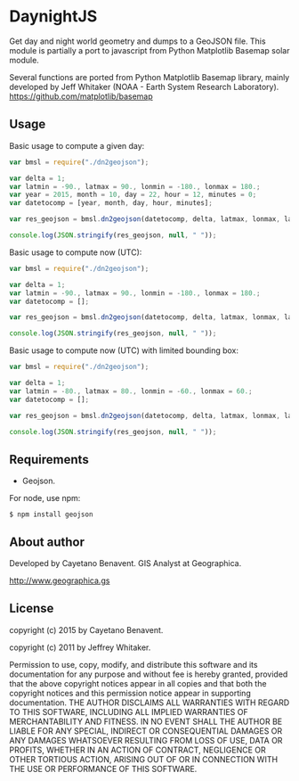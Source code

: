 # DaynightJS
Get day and night world geometry and dumps to a GeoJSON file. This module is
partially a port to javascript from Python Matplotlib Basemap solar module.

Several functions are ported from Python Matplotlib Basemap library, mainly
developed by Jeff Whitaker (NOAA - Earth System Research Laboratory).
https://github.com/matplotlib/basemap

## Usage
Basic usage to compute a given day:
```javascript
var bmsl = require("./dn2geojson");

var delta = 1;
var latmin = -90., latmax = 90., lonmin = -180., lonmax = 180.;
var year = 2015, month = 10, day = 22, hour = 12, minutes = 0;
var datetocomp = [year, month, day, hour, minutes];

var res_geojson = bmsl.dn2geojson(datetocomp, delta, latmax, lonmax, latmin, lonmin);

console.log(JSON.stringify(res_geojson, null, " "));
```
Basic usage to compute now (UTC):
```javascript
var bmsl = require("./dn2geojson");

var delta = 1;
var latmin = -90., latmax = 90., lonmin = -180., lonmax = 180.;
var datetocomp = [];

var res_geojson = bmsl.dn2geojson(datetocomp, delta, latmax, lonmax, latmin, lonmin);

console.log(JSON.stringify(res_geojson, null, " "));
```
Basic usage to compute now (UTC) with limited bounding box:
```javascript
var bmsl = require("./dn2geojson");

var delta = 1;
var latmin = -80., latmax = 80., lonmin = -60., lonmax = 60.;
var datetocomp = [];

var res_geojson = bmsl.dn2geojson(datetocomp, delta, latmax, lonmax, latmin, lonmin);

console.log(JSON.stringify(res_geojson, null, " "));
```

## Requirements
- Geojson.

For node, use npm:
```
$ npm install geojson
```

## About author
Developed by Cayetano Benavent.
GIS Analyst at Geographica.

http://www.geographica.gs


## License
copyright (c) 2015 by Cayetano Benavent.

copyright (c) 2011 by Jeffrey Whitaker.

Permission to use, copy, modify, and distribute this software and its documentation
for any purpose and without fee is hereby granted, provided that the above copyright
notices appear in all copies and that both the copyright notices and this permission
notice appear in supporting documentation. THE AUTHOR DISCLAIMS ALL WARRANTIES WITH
REGARD TO THIS SOFTWARE, INCLUDING ALL IMPLIED WARRANTIES OF MERCHANTABILITY AND FITNESS.
IN NO EVENT SHALL THE AUTHOR BE LIABLE FOR ANY SPECIAL, INDIRECT OR CONSEQUENTIAL DAMAGES
OR ANY DAMAGES WHATSOEVER RESULTING FROM LOSS OF USE, DATA OR PROFITS, WHETHER IN AN
ACTION OF CONTRACT, NEGLIGENCE OR OTHER TORTIOUS ACTION, ARISING OUT OF OR IN CONNECTION
WITH THE USE OR PERFORMANCE OF THIS SOFTWARE.
